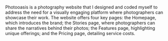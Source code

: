 Photooasis is a photography website that I designed and coded myself to address the need for a visually engaging platform where photographers can showcase their work. The website offers four key pages: the Homepage, which introduces the brand; the Stories page, where photographers can share the narratives behind their photos; the Features page, highlighting unique offerings; and the Pricing page, detailing service costs. 
